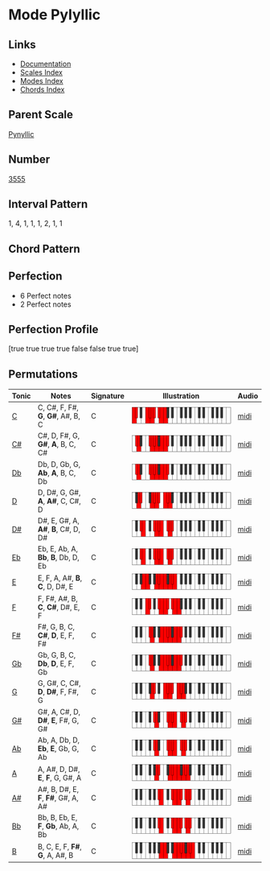 # Mode Pylyllic

## Links

- [Documentation](README.md)
- [Scales Index](Scales.md)
- [Modes Index](Modes.md)
- [Chords Index](Chords.md)

## Parent Scale

[Pynyllic](ScalePynyllic.md)

## Number

[3555](https://ianring.com/musictheory/scales/3555)

## Interval Pattern

1, 4, 1, 1, 1, 2, 1, 1

## Chord Pattern



## Perfection

- 6 Perfect notes
- 2 Perfect notes

## Perfection Profile

[true true true true false false true true]

## Permutations

| Tonic | Notes | Signature | Illustration | Audio |
|-------|-------|-----------|--------------|-------|
| [C](ModeCNaturalPylyllic.md) | C, C#, F, F#, **G**, **G#**, A#, B, C | C | ![CNaturalPylyllic](ModeCNaturalPylyllic.png) | [midi](https://github.com/edipermadi/music/blob/main/docs/ModeCNaturalPylyllic.mid?raw=true) |
| [C#](ModeCSharpPylyllic.md) | C#, D, F#, G, **G#**, **A**, B, C, C# | C | ![CSharpPylyllic](ModeCSharpPylyllic.png) | [midi](https://github.com/edipermadi/music/blob/main/docs/ModeCSharpPylyllic.mid?raw=true) |
| [Db](ModeDFlatPylyllic.md) | Db, D, Gb, G, **Ab**, **A**, B, C, Db | C | ![DFlatPylyllic](ModeDFlatPylyllic.png) | [midi](https://github.com/edipermadi/music/blob/main/docs/ModeDFlatPylyllic.mid?raw=true) |
| [D](ModeDNaturalPylyllic.md) | D, D#, G, G#, **A**, **A#**, C, C#, D | C | ![DNaturalPylyllic](ModeDNaturalPylyllic.png) | [midi](https://github.com/edipermadi/music/blob/main/docs/ModeDNaturalPylyllic.mid?raw=true) |
| [D#](ModeDSharpPylyllic.md) | D#, E, G#, A, **A#**, **B**, C#, D, D# | C | ![DSharpPylyllic](ModeDSharpPylyllic.png) | [midi](https://github.com/edipermadi/music/blob/main/docs/ModeDSharpPylyllic.mid?raw=true) |
| [Eb](ModeEFlatPylyllic.md) | Eb, E, Ab, A, **Bb**, **B**, Db, D, Eb | C | ![EFlatPylyllic](ModeEFlatPylyllic.png) | [midi](https://github.com/edipermadi/music/blob/main/docs/ModeEFlatPylyllic.mid?raw=true) |
| [E](ModeENaturalPylyllic.md) | E, F, A, A#, **B**, **C**, D, D#, E | C | ![ENaturalPylyllic](ModeENaturalPylyllic.png) | [midi](https://github.com/edipermadi/music/blob/main/docs/ModeENaturalPylyllic.mid?raw=true) |
| [F](ModeFNaturalPylyllic.md) | F, F#, A#, B, **C**, **C#**, D#, E, F | C | ![FNaturalPylyllic](ModeFNaturalPylyllic.png) | [midi](https://github.com/edipermadi/music/blob/main/docs/ModeFNaturalPylyllic.mid?raw=true) |
| [F#](ModeFSharpPylyllic.md) | F#, G, B, C, **C#**, **D**, E, F, F# | C | ![FSharpPylyllic](ModeFSharpPylyllic.png) | [midi](https://github.com/edipermadi/music/blob/main/docs/ModeFSharpPylyllic.mid?raw=true) |
| [Gb](ModeGFlatPylyllic.md) | Gb, G, B, C, **Db**, **D**, E, F, Gb | C | ![GFlatPylyllic](ModeGFlatPylyllic.png) | [midi](https://github.com/edipermadi/music/blob/main/docs/ModeGFlatPylyllic.mid?raw=true) |
| [G](ModeGNaturalPylyllic.md) | G, G#, C, C#, **D**, **D#**, F, F#, G | C | ![GNaturalPylyllic](ModeGNaturalPylyllic.png) | [midi](https://github.com/edipermadi/music/blob/main/docs/ModeGNaturalPylyllic.mid?raw=true) |
| [G#](ModeGSharpPylyllic.md) | G#, A, C#, D, **D#**, **E**, F#, G, G# | C | ![GSharpPylyllic](ModeGSharpPylyllic.png) | [midi](https://github.com/edipermadi/music/blob/main/docs/ModeGSharpPylyllic.mid?raw=true) |
| [Ab](ModeAFlatPylyllic.md) | Ab, A, Db, D, **Eb**, **E**, Gb, G, Ab | C | ![AFlatPylyllic](ModeAFlatPylyllic.png) | [midi](https://github.com/edipermadi/music/blob/main/docs/ModeAFlatPylyllic.mid?raw=true) |
| [A](ModeANaturalPylyllic.md) | A, A#, D, D#, **E**, **F**, G, G#, A | C | ![ANaturalPylyllic](ModeANaturalPylyllic.png) | [midi](https://github.com/edipermadi/music/blob/main/docs/ModeANaturalPylyllic.mid?raw=true) |
| [A#](ModeASharpPylyllic.md) | A#, B, D#, E, **F**, **F#**, G#, A, A# | C | ![ASharpPylyllic](ModeASharpPylyllic.png) | [midi](https://github.com/edipermadi/music/blob/main/docs/ModeASharpPylyllic.mid?raw=true) |
| [Bb](ModeBFlatPylyllic.md) | Bb, B, Eb, E, **F**, **Gb**, Ab, A, Bb | C | ![BFlatPylyllic](ModeBFlatPylyllic.png) | [midi](https://github.com/edipermadi/music/blob/main/docs/ModeBFlatPylyllic.mid?raw=true) |
| [B](ModeBNaturalPylyllic.md) | B, C, E, F, **F#**, **G**, A, A#, B | C | ![BNaturalPylyllic](ModeBNaturalPylyllic.png) | [midi](https://github.com/edipermadi/music/blob/main/docs/ModeBNaturalPylyllic.mid?raw=true) |
